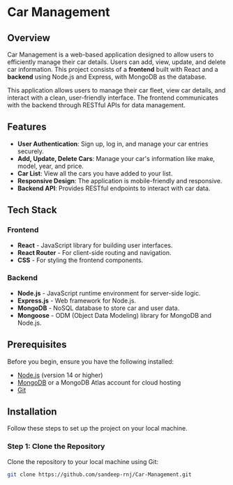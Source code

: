 # Car Management

## Overview

Car Management is a web-based application designed to allow users to efficiently manage their car details. Users can add, view, update, and delete car information. This project consists of a **frontend** built with React and a **backend** using Node.js and Express, with MongoDB as the database.

This application allows users to manage their car fleet, view car details, and interact with a clean, user-friendly interface. The frontend communicates with the backend through RESTful APIs for data management.

## Features

- **User Authentication**: Sign up, log in, and manage your car entries securely.
- **Add, Update, Delete Cars**: Manage your car's information like make, model, year, and price.
- **Car List**: View all the cars you have added to your list.
- **Responsive Design**: The application is mobile-friendly and responsive.
- **Backend API**: Provides RESTful endpoints to interact with car data.
  
## Tech Stack

### Frontend
- **React** - JavaScript library for building user interfaces.
- **React Router** - For client-side routing and navigation.
- **CSS** - For styling the frontend components.

### Backend
- **Node.js** - JavaScript runtime environment for server-side logic.
- **Express.js** - Web framework for Node.js.
- **MongoDB** - NoSQL database to store car and user data.
- **Mongoose** - ODM (Object Data Modeling) library for MongoDB and Node.js.

## Prerequisites

Before you begin, ensure you have the following installed:

- [Node.js](https://nodejs.org/) (version 14 or higher)
- [MongoDB](https://www.mongodb.com/) or a MongoDB Atlas account for cloud hosting
- [Git](https://git-scm.com/)

## Installation

Follow these steps to set up the project on your local machine.

### Step 1: Clone the Repository

Clone the repository to your local machine using Git:

```bash
git clone https://github.com/sandeep-rnj/Car-Management.git
